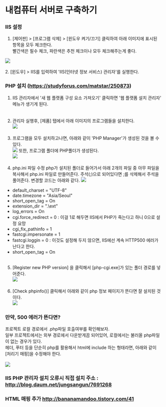 # 내컴퓨터 서버로 구축하기

### IIS 설정
1. [제어판] > [프로그램 삭제] > [윈도우 켜기/끄기] 클릭하여 아래 이미지에 표시된 항목을 모두 체크한다.<br>빨간색은 필수 체크, 파란색은 추천 체크이나 모두 체크해주는게 좋다.

![](https://raw.githubusercontent.com/vlueviolet/vlueviolet.github.io/master/works/iis_setting/img/img.png)
<br><br>
2. [윈도우] > IIS를 입력하여 'IIS(인터넷 정보 서비스) 관리자'를 실행한다.

### PHP 설치 (https://studyforus.com/matstar/250873)
1. IIS 관리자에서 '새 웹 플랫폼 구성 요소 가져오기' 클릭하면 '웹 플랫폼 설치 관리자' 메뉴가 생기게 된다.<br>
<br><br>
2. 관리자 실행후, [제품] 탭에서 아래 이미지의 프로그램들을 설치한다.<br>
  ![](https://raw.githubusercontent.com/vlueviolet/vlueviolet.github.io/master/works/iis_setting/img/img3.jpg)
<br><br>
3. 프로그램을 모두 설치하고나면, 아래와 같이 'PHP Manager'가 생성된 것을 볼 수 있다.<br>
  ![](https://raw.githubusercontent.com/vlueviolet/vlueviolet.github.io/master/works/iis_setting/img/img10.png)
   또한, 프로그램 폴더에 PHP폴더가 생성된다.<br>
  ![](https://raw.githubusercontent.com/vlueviolet/vlueviolet.github.io/master/works/iis_setting/img/img8.png)
<br><br>
4. php.ini 파일 수정
  php가 설치된 폴더로 들어가서 아래 2개의 파일 중 아무 파일을 복사해서 php.ini 파일로 만들어준다.
  주석(;)으로 되어있다면 ;를 삭제해서 주석을 풀어준다. 변경할 코드는 아래와 같다.
  ![](https://raw.githubusercontent.com/vlueviolet/vlueviolet.github.io/master/works/iis_setting/img/img12.png)

  + default_charset = "UTF-8"
  + date.timezone = "Asia/Seoul"
  + short_open_tag = On
  + extension_dir = ".\ext"
  + log_errors = On
  + cgi.force_redirect = 0 : 이걸 1로 해두면 IIS에서 PHP가 죽는다고 하니 0으로 설정 요망 
  + cgi_fix_pathinfo = 1 
  + fastcgi.impersonate = 1 
  + fastcgi.loggin = 0 : 이것도 설정해 두지 않으면, IIS에선 계속 HTTP500 에러가 난다고 한다.
  + short_open_tag = On
  <br><br>

5. [Register new PHP version] 을 클릭해서 [php-cgi.exe]가 있는 폴더 경로를 넣어준다.<br>
  ![](https://raw.githubusercontent.com/vlueviolet/vlueviolet.github.io/master/works/iis_setting/img/img9.png)
<br><br>
6. [Check phpinfo()] 클릭해서 아래와 같이 php 정보 페이지가 뜬다면 잘 설치된 것이다.<br>
  ![](https://raw.githubusercontent.com/vlueviolet/vlueviolet.github.io/master/works/iis_setting/img/img11.png)

### 만약, 500 에러가 뜬다면?
프로젝트 로컬 경로에서 .php파일 호출여부를 확인해보자.<br>
일부 프로젝트에서는 외부 경로에서 다운받게끔 되어있어, 로컬에서는 불러올 php파일이 없는 경우가 있다.<br>
헤더, 푸터 등을 단순히 php를 활용해서 html에 include 하는 형태라면, 아래와 같이 [처리기 매핑]을 수정해야 한다.<br>
<br>
![](https://raw.githubusercontent.com/vlueviolet/vlueviolet.github.io/master/works/iis_setting/img/img13.png)


### IIS PHP 관리자 설치 오류시 직접 설치 주소 : http://blog.daum.net/jungsangun/7691268
### HTML 매핑 추가 http://bananamandoo.tistory.com/41

